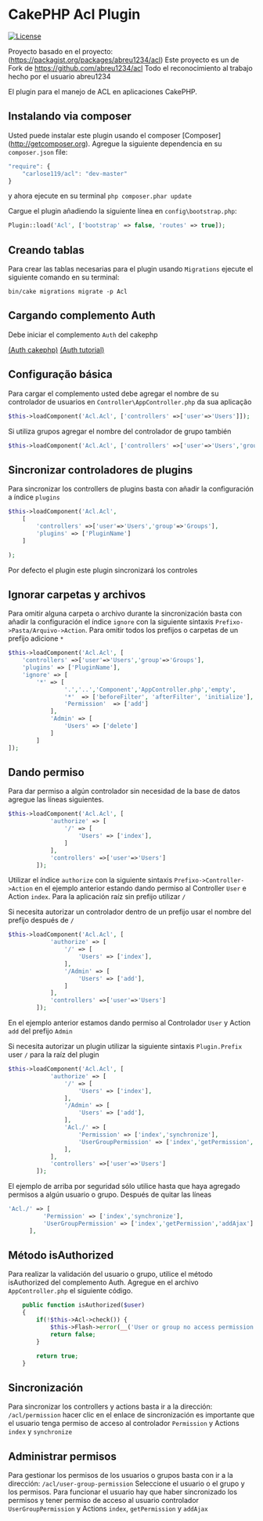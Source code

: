 # CakePHP Acl Plugin

[![License](https://poser.pugx.org/cakephp/acl/license.svg)](https://packagist.org/packages/carlose119/acl)

Proyecto basado en el proyecto: (https://packagist.org/packages/abreu1234/acl)
Este proyecto es un de Fork de https://github.com/abreu1234/acl
Todo el reconocimiento al trabajo hecho por el usuario abreu1234

El plugin para el manejo de ACL en aplicaciones CakePHP.

## Instalando via composer

Usted puede instalar este plugin usando el composer
[Composer] (http://getcomposer.org). Agregue la siguiente dependencia en
su `composer.json` file:

```javascript
"require": {
	"carlose119/acl": "dev-master"
}
```

y ahora ejecute en su terminal `php composer.phar update`

Cargue el plugin añadiendo la siguiente línea en `config\bootstrap.php`:
```php
Plugin::load('Acl', ['bootstrap' => false, 'routes' => true]);
```

## Creando tablas

Para crear las tablas necesarias para el plugin usando `Migrations`
ejecute el siguiente comando en su terminal:

```
bin/cake migrations migrate -p Acl
```

## Cargando complemento Auth

Debe iniciar el complemento `Auth` del cakephp

[(Auth cakephp)](http://book.cakephp.org/3.0/en/controllers/components/authentication.html)
[(Auth tutorial)](http://book.cakephp.org/3.0/en/tutorials-and-examples/blog-auth-example/auth.html)

## Configuração básica

Para cargar el complemento usted debe agregar el nombre de su controlador de usuarios
en `Controller\AppController.php` da sua aplicação

```php
$this->loadComponent('Acl.Acl', ['controllers' =>['user'=>'Users']]);
```

Si utiliza grupos agregar el nombre del controlador de grupo también

```php
$this->loadComponent('Acl.Acl', ['controllers' =>['user'=>'Users','group'=>'Groups']]);
```

## Sincronizar controladores de plugins
Para sincronizar los controllers de plugins basta con añadir la configuración a índice  `plugins`
```php
$this->loadComponent('Acl.Acl', 
	[
		'controllers' =>['user'=>'Users','group'=>'Groups'],
		'plugins' => ['PluginName']
	]

);
```
Por defecto el plugin este plugin sincronizará los controles

## Ignorar carpetas y archivos
Para omitir alguna carpeta o archivo durante la sincronización basta con añadir la configuración el índice `ignore`
con la siguiente sintaxis `Prefixo->Pasta/Arquivo->Action`. Para omitir todos los prefijos o carpetas de un prefijo
adicione `*`
```php
$this->loadComponent('Acl.Acl', [
	'controllers' =>['user'=>'Users','group'=>'Groups'],
	'plugins' => ['PluginName'],
	'ignore' => [
		'*' => [
	            '.','..','Component','AppController.php','empty',
	            '*'  => ['beforeFilter', 'afterFilter', 'initialize'],
	            'Permission'  => ['add']
	        ],
	        'Admin' => [
	        	'Users' => ['delete']
	        ]
        ]
]);
```

## Dando permiso

Para dar permiso a algún controlador sin necesidad de la base de datos
agregue las líneas siguientes. 

```php
$this->loadComponent('Acl.Acl', [
            'authorize' => [
                '/' => [
                    'Users' => ['index'],
                ]
            ],
            'controllers' =>['user'=>'Users']
        ]);
```

Utilizar el índice `authorize` con la siguiente sintaxis `Prefixo->Controller->Action` 
en el ejemplo anterior estando dando permiso al Controller `User` e Action `index`.
Para la aplicación raíz sin prefijo utilizar `/`

Si necesita autorizar un controlador dentro de un prefijo usar el nombre del prefijo después de `/` 

```php
$this->loadComponent('Acl.Acl', [
            'authorize' => [
                '/' => [
                    'Users' => ['index'],
                ],
                '/Admin' => [
                    'Users' => ['add'],
                ]
            ],
            'controllers' =>['user'=>'Users']
        ]);
```
En el ejemplo anterior estamos dando permiso al Controlador `User` y Action` add` del prefijo `Admin`

Si necesita autorizar un plugin utilizar la siguiente sintaxis `Plugin.Prefix` user `/` para la raíz del plugin
```php
$this->loadComponent('Acl.Acl', [
            'authorize' => [
                '/' => [
                    'Users' => ['index'],
                ],
                '/Admin' => [
                    'Users' => ['add'],
                ],
                'Acl./' => [
                    'Permission' => ['index','synchronize'],
                    'UserGroupPermission' => ['index','getPermission','addAjax']
                ],
            ],
            'controllers' =>['user'=>'Users']
        ]);
```
El ejemplo de arriba por seguridad sólo utilice hasta que haya agregado permisos a algún usuario o grupo.
Después de quitar las líneas
```php
'Acl./' => [
          'Permission' => ['index','synchronize'],
          'UserGroupPermission' => ['index','getPermission','addAjax']
      ],
```

## Método isAuthorized
Para realizar la validación del usuario o grupo, utilice el método isAuthorized del complemento Auth. Agregue en el 
archivo `AppController.php` el siguiente código.
```php
    public function isAuthorized($user)
    {
        if(!$this->Acl->check()) {
            $this->Flash->error(__('User or group no access permission!'));
            return false;
        }

        return true;
    }
```

## Sincronización 
Para sincronizar los controllers y actions basta ir a la dirección: `/acl/permission` hacer clic en el enlace de sincronización
es importante que el usuario tenga permiso de acceso al controlador `Permission` y Actions `index` y `synchronize`

## Administrar permisos
Para gestionar los permisos de los usuarios o grupos basta con ir a la dirección: `/acl/user-group-permission`
Seleccione el usuario o el grupo y los permisos.
Para funcionar el usuario hay que haber sincronizado los permisos y tener permiso de acceso al usuario
controlador `UserGroupPermission` y Actions `index`, `getPermission` y `addAjax`
